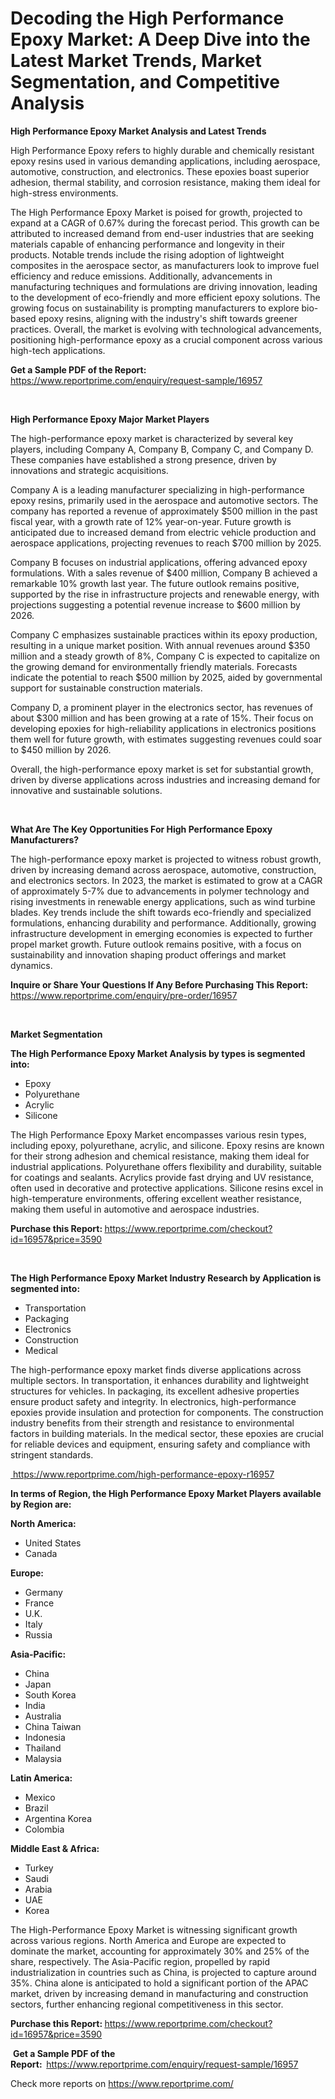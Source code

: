 <p><h1>Decoding the High Performance Epoxy Market: A Deep Dive into the Latest Market Trends, Market Segmentation, and Competitive Analysis</h1></p><p><strong>High Performance Epoxy Market Analysis and Latest Trends</strong></p>
<p><p>High Performance Epoxy refers to highly durable and chemically resistant epoxy resins used in various demanding applications, including aerospace, automotive, construction, and electronics. These epoxies boast superior adhesion, thermal stability, and corrosion resistance, making them ideal for high-stress environments.</p><p>The High Performance Epoxy Market is poised for growth, projected to expand at a CAGR of 0.67% during the forecast period. This growth can be attributed to increased demand from end-user industries that are seeking materials capable of enhancing performance and longevity in their products. Notable trends include the rising adoption of lightweight composites in the aerospace sector, as manufacturers look to improve fuel efficiency and reduce emissions. Additionally, advancements in manufacturing techniques and formulations are driving innovation, leading to the development of eco-friendly and more efficient epoxy solutions. The growing focus on sustainability is prompting manufacturers to explore bio-based epoxy resins, aligning with the industry's shift towards greener practices. Overall, the market is evolving with technological advancements, positioning high-performance epoxy as a crucial component across various high-tech applications.</p></p>
<p><strong>Get a Sample PDF of the Report:&nbsp;</strong> <a href="https://www.reportprime.com/enquiry/request-sample/16957?utm_campaign=3268&utm_medium=2&utm_source=Github&utm_content=ia&utm_term=18032025&utm_id=high-performance-epoxy">https://www.reportprime.com/enquiry/request-sample/16957</a></p>
<p>&nbsp;</p>
<p><strong>High Performance Epoxy Major Market Players</strong></p>
<p><p>The high-performance epoxy market is characterized by several key players, including Company A, Company B, Company C, and Company D. These companies have established a strong presence, driven by innovations and strategic acquisitions.</p><p>Company A is a leading manufacturer specializing in high-performance epoxy resins, primarily used in the aerospace and automotive sectors. The company has reported a revenue of approximately $500 million in the past fiscal year, with a growth rate of 12% year-on-year. Future growth is anticipated due to increased demand from electric vehicle production and aerospace applications, projecting revenues to reach $700 million by 2025.</p><p>Company B focuses on industrial applications, offering advanced epoxy formulations. With a sales revenue of $400 million, Company B achieved a remarkable 10% growth last year. The future outlook remains positive, supported by the rise in infrastructure projects and renewable energy, with projections suggesting a potential revenue increase to $600 million by 2026.</p><p>Company C emphasizes sustainable practices within its epoxy production, resulting in a unique market position. With annual revenues around $350 million and a steady growth of 8%, Company C is expected to capitalize on the growing demand for environmentally friendly materials. Forecasts indicate the potential to reach $500 million by 2025, aided by governmental support for sustainable construction materials.</p><p>Company D, a prominent player in the electronics sector, has revenues of about $300 million and has been growing at a rate of 15%. Their focus on developing epoxies for high-reliability applications in electronics positions them well for future growth, with estimates suggesting revenues could soar to $450 million by 2026.</p><p>Overall, the high-performance epoxy market is set for substantial growth, driven by diverse applications across industries and increasing demand for innovative and sustainable solutions.</p></p>
<p>&nbsp;</p>
<p><strong>What Are The Key Opportunities For High Performance Epoxy Manufacturers?</strong></p>
<p><p>The high-performance epoxy market is projected to witness robust growth, driven by increasing demand across aerospace, automotive, construction, and electronics sectors. In 2023, the market is estimated to grow at a CAGR of approximately 5-7% due to advancements in polymer technology and rising investments in renewable energy applications, such as wind turbine blades. Key trends include the shift towards eco-friendly and specialized formulations, enhancing durability and performance. Additionally, growing infrastructure development in emerging economies is expected to further propel market growth. Future outlook remains positive, with a focus on sustainability and innovation shaping product offerings and market dynamics.</p></p>
<p><strong>Inquire or Share Your Questions If Any Before Purchasing This Report:</strong> <a href="https://www.reportprime.com/enquiry/pre-order/16957?utm_campaign=3268&utm_medium=2&utm_source=Github&utm_content=ia&utm_term=18032025&utm_id=high-performance-epoxy">https://www.reportprime.com/enquiry/pre-order/16957</a></p>
<p>&nbsp;</p>
<p><strong>Market Segmentation</strong></p>
<p><strong>The High Performance Epoxy Market Analysis by types is segmented into:</strong></p>
<p><ul><li>Epoxy</li><li>Polyurethane</li><li>Acrylic</li><li>Silicone</li></ul></p>
<p><p>The High Performance Epoxy Market encompasses various resin types, including epoxy, polyurethane, acrylic, and silicone. Epoxy resins are known for their strong adhesion and chemical resistance, making them ideal for industrial applications. Polyurethane offers flexibility and durability, suitable for coatings and sealants. Acrylics provide fast drying and UV resistance, often used in decorative and protective applications. Silicone resins excel in high-temperature environments, offering excellent weather resistance, making them useful in automotive and aerospace industries.</p></p>
<p><strong>Purchase this Report:&nbsp;</strong><a href="https://www.reportprime.com/checkout?id=16957&price=3590&utm_campaign=3268&utm_medium=2&utm_source=Github&utm_content=ia&utm_term=18032025&utm_id=high-performance-epoxy">https://www.reportprime.com/checkout?id=16957&price=3590</a></p>
<p>&nbsp;</p>
<p><strong>The High Performance Epoxy Market Industry Research by Application is segmented into:</strong></p>
<p><ul><li>Transportation</li><li>Packaging</li><li>Electronics</li><li>Construction</li><li>Medical</li></ul></p>
<p><p>The high-performance epoxy market finds diverse applications across multiple sectors. In transportation, it enhances durability and lightweight structures for vehicles. In packaging, its excellent adhesive properties ensure product safety and integrity. In electronics, high-performance epoxies provide insulation and protection for components. The construction industry benefits from their strength and resistance to environmental factors in building materials. In the medical sector, these epoxies are crucial for reliable devices and equipment, ensuring safety and compliance with stringent standards.</p></p>
<p><a href="https://www.reportprime.com/high-performance-epoxy-r16957?utm_campaign=3268&utm_medium=2&utm_source=Github&utm_content=ia&utm_term=18032025&utm_id=high-performance-epoxy">&nbsp;https://www.reportprime.com/high-performance-epoxy-r16957</a></p>
<p><strong>In terms of Region, the High Performance Epoxy Market Players available by Region are:</strong></p>
<p>
    <p> <strong> North America: </strong>
        <ul>
            <li>United States</li>
            <li>Canada</li>
        </ul>
        </p> 
    <p> <strong> Europe: </strong>
        <ul>
            <li>Germany</li>
            <li>France</li>
            <li>U.K.</li>
            <li>Italy</li>
            <li>Russia</li>
        </ul>
        </p> 
    <p> <strong> Asia-Pacific: </strong>
        <ul>
            <li>China</li>
            <li>Japan</li>
            <li>South Korea</li>
            <li>India</li>
            <li>Australia</li>
            <li>China Taiwan</li>
            <li>Indonesia</li>
            <li>Thailand</li>
            <li>Malaysia</li>
        </ul>
        </p> 
    <p> <strong> Latin America: </strong>
        <ul>
            <li>Mexico</li>
            <li>Brazil</li>
            <li>Argentina Korea</li>
            <li>Colombia</li>
        </ul>
        </p> 
    <p> <strong> Middle East & Africa: </strong>
        <ul>
            <li>Turkey</li>
            <li>Saudi</li>
            <li>Arabia</li>
            <li>UAE</li>
            <li>Korea</li>
        </ul>
    </p>
    </p>
<p><p>The High-Performance Epoxy Market is witnessing significant growth across various regions. North America and Europe are expected to dominate the market, accounting for approximately 30% and 25% of the share, respectively. The Asia-Pacific region, propelled by rapid industrialization in countries such as China, is projected to capture around 35%. China alone is anticipated to hold a significant portion of the APAC market, driven by increasing demand in manufacturing and construction sectors, further enhancing regional competitiveness in this sector.</p></p>
<p><strong>Purchase this Report: </strong><a href="https://www.reportprime.com/checkout?id=16957&price=3590&utm_campaign=3268&utm_medium=2&utm_source=Github&utm_content=ia&utm_term=18032025&utm_id=high-performance-epoxy">https://www.reportprime.com/checkout?id=16957&price=3590</a></p>
<p>&nbsp;<strong>Get a Sample PDF of the Report:&nbsp;&nbsp;</strong><a href="https://www.reportprime.com/enquiry/request-sample/16957?utm_campaign=3268&utm_medium=2&utm_source=Github&utm_content=ia&utm_term=18032025&utm_id=high-performance-epoxy">https://www.reportprime.com/enquiry/request-sample/16957</a></p>
<p><strong></strong></p>
<p>Check more reports on <a href="https://www.reportprime.com/?utm_campaign=3268&utm_medium=2&utm_source=Github&utm_content=ia&utm_term=18032025&utm_id=high-performance-epoxy">https://www.reportprime.com/</a></p>